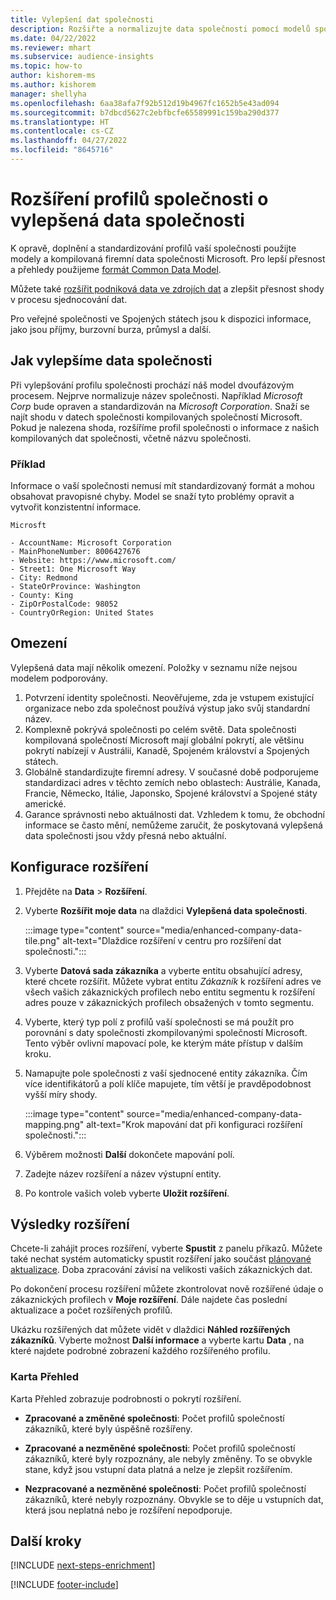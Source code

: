 ```yaml
---
title: Vylepšení dat společnosti
description: Rozšiřte a normalizujte data společnosti pomocí modelů společnosti Microsoft.
ms.date: 04/22/2022
ms.reviewer: mhart
ms.subservice: audience-insights
ms.topic: how-to
author: kishorem-ms
ms.author: kishorem
manager: shellyha
ms.openlocfilehash: 6aa38afa7f92b512d19b4967fc1652b5e43ad094
ms.sourcegitcommit: b7dbcd5627c2ebfbcfe65589991c159ba290d377
ms.translationtype: HT
ms.contentlocale: cs-CZ
ms.lasthandoff: 04/27/2022
ms.locfileid: "8645716"
---
```

# <a name="enrichment-of-company-profiles-with-enhanced-company-data"></a>Rozšíření profilů společnosti o vylepšená data společnosti

K opravě, doplnění a standardizování profilů vaší společnosti použijte modely a kompilovaná firemní data společnosti Microsoft. Pro lepší přesnost a přehledy použijeme [formát Common Data Model](/common-data-model/schema/core/applicationcommon/account).

Můžete také [rozšířit podniková data ve zdrojích dat](data-sources-enrichment.md) a zlepšit přesnost shody v procesu sjednocování dat. 

Pro veřejné společnosti ve Spojených státech jsou k dispozici informace, jako jsou příjmy, burzovní burza, průmysl a další.  

## <a name="how-we-enhance-company-data"></a>Jak vylepšíme data společnosti

Při vylepšování profilu společnosti prochází náš model dvoufázovým procesem. Nejprve normalizuje název společnosti. Například *Microsoft Corp* bude opraven a standardizován na *Microsoft Corporation*. Snaží se najít shodu v datech společnosti kompilovaných společností Microsoft. Pokud je nalezena shoda, rozšíříme profil společnosti o informace z našich kompilovaných dat společnosti, včetně názvu společnosti.


### <a name="example"></a>Příklad

Informace o vaší společnosti nemusí mít standardizovaný formát a mohou obsahovat pravopisné chyby. Model se snaží tyto problémy opravit a vytvořit konzistentní informace.

```Input
Microsft
```

```Output
- AccountName: Microsoft Corporation
- MainPhoneNumber: 8006427676
- Website: https://www.microsoft.com/
- Street1: One Microsoft Way
- City: Redmond
- StateOrProvince: Washington
- County: King
- ZipOrPostalCode: 98052
- CountryOrRegion: United States
```

## <a name="limitations"></a>Omezení

Vylepšená data mají několik omezení. Položky v seznamu níže nejsou modelem podporovány.

1.  Potvrzení identity společnosti. Neověřujeme, zda je vstupem existující organizace nebo zda společnost používá výstup jako svůj standardní název.
2.  Komplexně pokrývá společnosti po celém světě. Data společnosti kompilovaná společností Microsoft mají globální pokrytí, ale většinu pokrytí nabízejí v Austrálii, Kanadě, Spojeném království a Spojených státech.
3.  Globálně standardizujte firemní adresy. V současné době podporujeme standardizaci adres v těchto zemích nebo oblastech: Austrálie, Kanada, Francie, Německo, Itálie, Japonsko, Spojené království a Spojené státy americké.
4.  Garance správnosti nebo aktuálnosti dat. Vzhledem k tomu, že obchodní informace se často mění, nemůžeme zaručit, že poskytovaná vylepšená data společnosti jsou vždy přesná nebo aktuální.

## <a name="configure-the-enrichment"></a>Konfigurace rozšíření

1. Přejděte na **Data** > **Rozšíření**.

1. Vyberte **Rozšířit moje data** na dlaždici **Vylepšená data společnosti**.

   :::image type="content" source="media/enhanced-company-data-tile.png" alt-text="Dlaždice rozšíření v centru pro rozšíření dat společnosti.":::

1. Vyberte **Datová sada zákazníka** a vyberte entitu obsahující adresy, které chcete rozšířit. Můžete vybrat entitu *Zákazník* k rozšíření adres ve všech vašich zákaznických profilech nebo entitu segmentu k rozšíření adres pouze v zákaznických profilech obsažených v tomto segmentu.

1. Vyberte, který typ polí z profilů vaší společnosti se má použít pro porovnání s daty společnosti zkompilovanými společností Microsoft. Tento výběr ovlivní mapovací pole, ke kterým máte přístup v dalším kroku.

1.  Namapujte pole společnosti z vaší sjednocené entity zákazníka. Čím více identifikátorů a polí klíče mapujete, tím větší je pravděpodobnost vyšší míry shody.

    :::image type="content" source="media/enhanced-company-data-mapping.png" alt-text="Krok mapování dat při konfiguraci rozšíření společnosti.":::

1. Výběrem možnosti **Další** dokončete mapování polí.

1. Zadejte název rozšíření a název výstupní entity.

1. Po kontrole vašich voleb vyberte **Uložit rozšíření**.

## <a name="enrichment-results"></a>Výsledky rozšíření

Chcete-li zahájit proces rozšíření, vyberte **Spustit** z panelu příkazů. Můžete také nechat systém automaticky spustit rozšíření jako součást [plánované aktualizace](system.md#schedule-tab). Doba zpracování závisí na velikosti vašich zákaznických dat.

Po dokončení procesu rozšíření můžete zkontrolovat nově rozšířené údaje o zákaznických profilech v **Moje rozšíření**. Dále najdete čas poslední aktualizace a počet rozšířených profilů.

Ukázku rozšířených dat můžete vidět v dlaždici **Náhled rozšířených zákazníků**. Vyberte možnost **Další informace** a vyberte kartu **Data** , na které najdete podrobné zobrazení každého rozšířeného profilu.

### <a name="overview-card"></a>Karta Přehled

Karta Přehled zobrazuje podrobnosti o pokrytí rozšíření. 

* **Zpracované a změněné společnosti**: Počet profilů společností zákazníků, které byly úspěšně rozšířeny.

* **Zpracované a nezměněné společnosti**: Počet profilů společností zákazníků, které byly rozpoznány, ale nebyly změněny. To se obvykle stane, když jsou vstupní data platná a nelze je zlepšit rozšířením.

* **Nezpracované a nezměněné společnosti**: Počet profilů společností zákazníků, které nebyly rozpoznány. Obvykle se to děje u vstupních dat, která jsou neplatná nebo je rozšíření nepodporuje.

## <a name="next-steps"></a>Další kroky

[!INCLUDE [next-steps-enrichment](includes/next-steps-enrichment.md)]

[!INCLUDE [footer-include](includes/footer-banner.md)]

